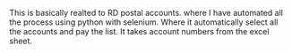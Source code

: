 This is basically realted to RD postal accounts. where I have automated all the process using python with selenium. Where it automatically select all the accounts and pay the list.
It takes account numbers from the excel sheet.
